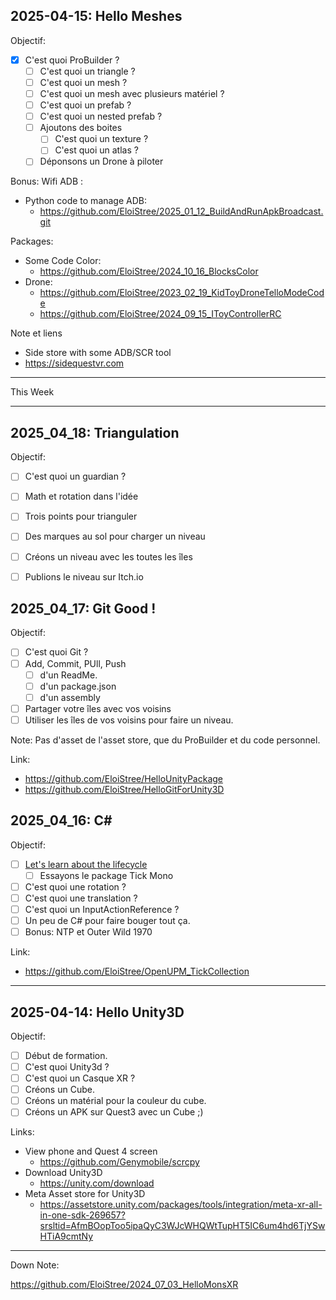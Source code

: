 
## 2025-04-15: Hello Meshes

Objectif: 
- [x] C'est quoi ProBuilder ?
  - [ ] C'est quoi un triangle ?
  - [ ] C'est quoi un mesh ?
  - [ ] C'est quoi un mesh avec plusieurs matériel ?
  - [ ] C'est quoi un prefab ?
  - [ ] C'est quoi un nested prefab ?
  - [ ] Ajoutons des boites
    - [ ] C'est quoi un texture ?
    - [ ] C'est quoi un atlas ?
  - [ ] Déponsons un Drone à piloter

Bonus: Wifi ADB :
- Python code to manage ADB:
  - https://github.com/EloiStree/2025_01_12_BuildAndRunApkBroadcast.git

Packages: 
- Some Code Color:
  - https://github.com/EloiStree/2024_10_16_BlocksColor
- Drone: 
  - https://github.com/EloiStree/2023_02_19_KidToyDroneTelloModeCode
  - https://github.com/EloiStree/2024_09_15_IToyControllerRC
     
Note et liens
- Side store with some ADB/SCR tool
 - https://sidequestvr.com

-----------

This Week

---------------

## 2025_04_18: Triangulation

Objectif: 
- [ ] C'est quoi un guardian ?
- [ ] Math et rotation dans l'idée
- [ ] Trois points pour trianguler
- [ ] Des marques au sol pour charger un niveau
- [ ] Créons un niveau avec les toutes les îles
- [ ] Publions le niveau sur Itch.io




## 2025_04_17: Git Good !

Objectif:
- [ ] C'est quoi Git ?
- [ ] Add, Commit, PUll, Push
  - [ ] d'un ReadMe.
  - [ ] d'un package.json
  - [ ] d'un assembly
- [ ] Partager votre îles avec vos voisins
- [ ] Utiliser les îles de vos voisins pour faire un niveau.

Note: Pas d'asset de l'asset store, que du ProBuilder et du code personnel.

Link:
- https://github.com/EloiStree/HelloUnityPackage
- https://github.com/EloiStree/HelloGitForUnity3D

## 2025_04_16: C#

Objectif: 
- [ ] [Let's learn about the lifecycle](https://www.google.com/search?q=unity3D+MonoBehaviour+life+cycle)
  - [ ] Essayons le package Tick Mono
- [ ] C'est quoi une rotation ?
- [ ] C'est quoi une translation ?
- [ ] C'est quoi un InputActionReference ?
- [ ] Un peu de C# pour faire bouger tout ça.
- [ ] Bonus: NTP et Outer Wild 1970

Link: 
- https://github.com/EloiStree/OpenUPM_TickCollection

--------------



## 2025-04-14: Hello Unity3D

Objectif: 
- [ ] Début de formation.
- [ ] C'est quoi Unity3d ?
- [ ] C'est quoi un Casque XR ?
- [ ] Créons un Cube.
- [ ] Créons un matérial pour la couleur du cube.
- [ ] Créons un APK sur Quest3 avec un Cube ;)

Links:
- View phone and Quest 4 screen
  - https://github.com/Genymobile/scrcpy
- Download Unity3D
  - https://unity.com/download
- Meta Asset store for Unity3D
  - https://assetstore.unity.com/packages/tools/integration/meta-xr-all-in-one-sdk-269657?srsltid=AfmBOopToo5ipaQyC3WJcWHQWtTupHT5IC6um4hd6TjYSwHTiA9cmtNy
 




-------


Down Note:

https://github.com/EloiStree/2024_07_03_HelloMonsXR
